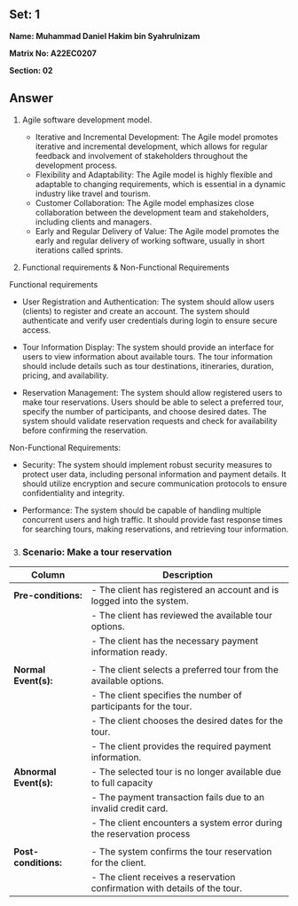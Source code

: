 ## Set: 1

**Name: Muhammad Daniel Hakim bin Syahrulnizam**

**Matrix No: A22EC0207**

**Section: 02**

## Answer
1. Agile software development model.
   - Iterative and Incremental Development: The Agile model promotes iterative and incremental development, which allows for regular feedback and involvement of stakeholders throughout the development process.
   - Flexibility and Adaptability: The Agile model is highly flexible and adaptable to changing requirements, which is essential in a dynamic industry like travel and tourism.
   - Customer Collaboration: The Agile model emphasizes close collaboration between the development team and stakeholders, including clients and managers.
   - Early and Regular Delivery of Value: The Agile model promotes the early and regular delivery of working software, usually in short iterations called sprints.

2. Functional requirements & Non-Functional Requirements
   
 Functional requirements
- User Registration and Authentication:
The system should allow users (clients) to register and create an account.
The system should authenticate and verify user credentials during login to ensure secure access.

- Tour Information Display:
The system should provide an interface for users to view information about available tours.
The tour information should include details such as tour destinations, itineraries, duration, pricing, and availability.

- Reservation Management:
The system should allow registered users to make tour reservations.
Users should be able to select a preferred tour, specify the number of participants, and choose desired dates.
The system should validate reservation requests and check for availability before confirming the reservation.

Non-Functional Requirements:
- Security:
The system should implement robust security measures to protect user data, including personal information and payment details.
It should utilize encryption and secure communication protocols to ensure confidentiality and integrity.

- Performance:
The system should be capable of handling multiple concurrent users and high traffic.
It should provide fast response times for searching tours, making reservations, and retrieving tour information.
3. ### Scenario: Make a tour reservation
| Column | Description |
|-----------------------------|----------------------------------|
| **Pre-conditions:**         |- The client has registered an account and is logged into the system.  |
|                             |- The client has reviewed the available tour options. |
|                             |- The client has the necessary payment information ready. |
|                             |  |
| **Normal Event(s):**        |- The client selects a preferred tour from the available options. |
|                             |- The client specifies the number of participants for the tour.  |
|                             |- The client chooses the desired dates for the tour. |
|                             |- The client provides the required payment information. |
| **Abnormal Event(s):**      |-  The selected tour is no longer available due to full capacity |
|                             |-  The payment transaction fails due to an invalid credit card.  |
|                             |- The client encounters a system error during the reservation process  |
|                             |  |
| **Post-conditions:**        |- The system confirms the tour reservation for the client. |
|                             |- The client receives a reservation confirmation with details of the tour. |
